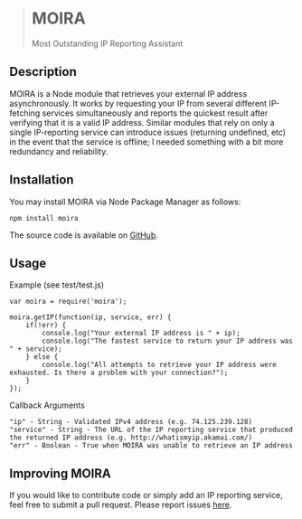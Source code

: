 > # MOIRA #
> Most Outstanding IP Reporting Assistant

## Description ##

MOIRA is a Node module that retrieves your external IP address asynchronously. It works by requesting your IP from several different IP-fetching services simultaneously and reports the quickest result after verifying that it is a valid IP address. Similar modules that rely on only a single IP-reporting service can introduce issues (returning undefined, etc) in the event that the service is offline; I needed something with a bit more redundancy and reliability.

## Installation ##

You may install MOIRA via Node Package Manager as follows:

    npm install moira

The source code is available on [GitHub](https://github.com/mjhasbach/MOIRA).

## Usage ##

Example (see test/test.js)

    var moira = require('moira');

    moira.getIP(function(ip, service, err) {
        if(!err) {
            console.log("Your external IP address is " + ip);
            console.log("The fastest service to return your IP address was " + service);
        } else {
            console.log("All attempts to retrieve your IP address were exhausted. Is there a problem with your connection?");
        }
    });

Callback Arguments

    "ip" - String - Validated IPv4 address (e.g. 74.125.239.128)
    "service" - String - The URL of the IP reporting service that produced the returned IP address (e.g. http://whatismyip.akamai.com/)
    "err" - Boolean - True when MOIRA was unable to retrieve an IP address

## Improving MOIRA ##

If you would like to contribute code or simply add an IP reporting service, feel free to submit a pull request. Please report issues [here](https://github.com/mjhasbach/MOIRA/issues).